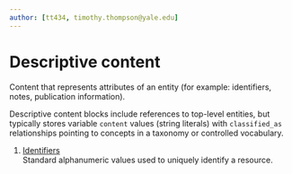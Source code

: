 ```yaml
---
author: [tt434, timothy.thompson@yale.edu]
---
```


# Descriptive content

Content that represents attributes of an entity \(for example: identifiers, notes, publication information\).

Descriptive content blocks include references to top-level entities, but typically stores variable `content` values \(string literals\) with `classified_as` relationships pointing to concepts in a taxonomy or controlled vocabulary.

1.  [Identifiers](../concepts/identifiers.md)  
Standard alphanumeric values used to uniquely identify a resource.

